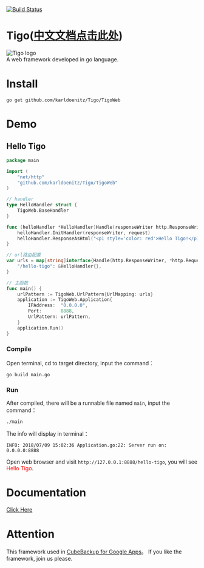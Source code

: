 [![Build Status](https://travis-ci.org/karldoenitz/Tigo.svg?branch=master)](https://travis-ci.org/karldoenitz/Tigo)
# Tigo([中文文档点击此处](https://github.com/karldoenitz/Tigo/blob/master/README.md))
![Tigo logo](https://github.com/karldoenitz/karlooper/blob/master/documentations/images/logo.jpg "this is Tigo logo")  
A web framework developed in go language.

# Install
```
go get github.com/karldoenitz/Tigo/TigoWeb
```

# Demo
## Hello Tigo
```go
package main

import (
    "net/http"
    "github.com/karldoenitz/Tigo/TigoWeb"
)

// handler
type HelloHandler struct {
    TigoWeb.BaseHandler
}

func (helloHandler *HelloHandler)Handle(responseWriter http.ResponseWriter, request *http.Request) {
    helloHandler.InitHandler(responseWriter, request)
    helloHandler.ResponseAsHtml("<p1 style='color: red'>Hello Tigo!</p1>")
}

// url路由配置
var urls = map[string]interface{Handle(http.ResponseWriter, *http.Request)}{
    "/hello-tigo": &HelloHandler{},
}

// 主函数
func main() {
    urlPattern := TigoWeb.UrlPattern{UrlMapping: urls}
    application := TigoWeb.Application{
        IPAddress:  "0.0.0.0",
        Port:       8888,
        UrlPattern: urlPattern,
    }
    application.Run()
}
```
### Compile
Open terminal, cd to target directory, input the command：
```
go build main.go
```
### Run
After compiled, there will be a runnable file named ```main```, input the command：
```
./main
```
The info will display in terminal：
```
INFO: 2018/07/09 15:02:36 Application.go:22: Server run on: 0.0.0.0:8888
```
Open web browser and visit ```http://127.0.0.1:8888/hello-tigo```, you will see <font color=red>Hello Tigo</font>.

# Documentation
[Click Here](https://github.com/karldoenitz/Tigo/documentation/blob/master/documentation_en.md)

# Attention
This framework used in [CubeBackup for Google Apps](http://www.cubebackup.com)。
If you like the framework, join us please.